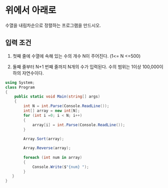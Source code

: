 <h1> 위에서 아래로</h1>

수열을 내림차순으로 정렬하는 프로그램을 만드시오.

<h2>입력 조건</h2>

1. 첫째 줄에 수열에 속해 있는 수의 개수 N이 주어진다. (1<= N <=500)

2. 둘째 줄부터 N+1 번째 줄까지 N개의 수가 입력된다. 수의 범위는 1이상 100,000이하의 자연수이다.

```cs
using System;
class Program
{
    public static void Main(string[] args)
    {
        int N = int.Parse(Console.ReadLine());
        int[] array = new int[N];
        for (int i =0; i < N; i++)
        {
            array[i] = int.Parse(Console.ReadLine());
        }
        
        Array.Sort(array);

        Array.Reverse(array);
        
        foreach (int num in array)
        {
            Console.Write($"{num} ");
        }
   }   
}
```
